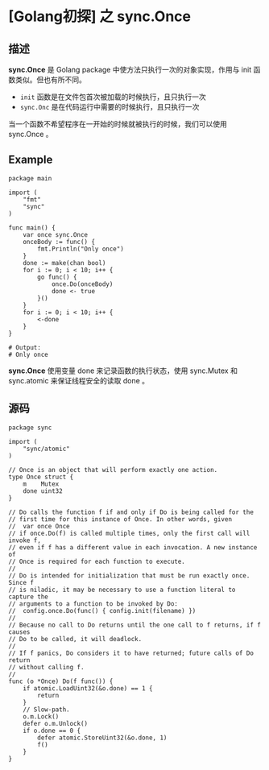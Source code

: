 # [Golang初探] 之 sync.Once

## 描述

**sync.Once** 是 Golang package 中使方法只执行一次的对象实现，作用与 init 函数类似。但也有所不同。

* `init` 函数是在文件包首次被加载的时候执行，且只执行一次
* `sync.Onc` 是在代码运行中需要的时候执行，且只执行一次

当一个函数不希望程序在一开始的时候就被执行的时候，我们可以使用 sync.Once 。

## Example

```golang
package main

import (
    "fmt"
    "sync"
)

func main() {
    var once sync.Once
    onceBody := func() {
        fmt.Println("Only once")
    }
    done := make(chan bool)
    for i := 0; i < 10; i++ {
        go func() {
            once.Do(onceBody)
            done <- true
        }()
    }
    for i := 0; i < 10; i++ {
        <-done
    }
}

# Output:
# Only once
```

**sync.Once** 使用变量 done 来记录函数的执行状态，使用 sync.Mutex 和 sync.atomic 来保证线程安全的读取 done 。

## 源码

```golang
package sync

import (
    "sync/atomic"
)

// Once is an object that will perform exactly one action.
type Once struct {
    m    Mutex
    done uint32
}

// Do calls the function f if and only if Do is being called for the
// first time for this instance of Once. In other words, given
//  var once Once
// if once.Do(f) is called multiple times, only the first call will invoke f,
// even if f has a different value in each invocation. A new instance of
// Once is required for each function to execute.
//
// Do is intended for initialization that must be run exactly once. Since f
// is niladic, it may be necessary to use a function literal to capture the
// arguments to a function to be invoked by Do:
//  config.once.Do(func() { config.init(filename) })
//
// Because no call to Do returns until the one call to f returns, if f causes
// Do to be called, it will deadlock.
//
// If f panics, Do considers it to have returned; future calls of Do return
// without calling f.
//
func (o *Once) Do(f func()) {
    if atomic.LoadUint32(&o.done) == 1 {
        return
    }
    // Slow-path.
    o.m.Lock()
    defer o.m.Unlock()
    if o.done == 0 {
        defer atomic.StoreUint32(&o.done, 1)
        f()
    }
}
```
